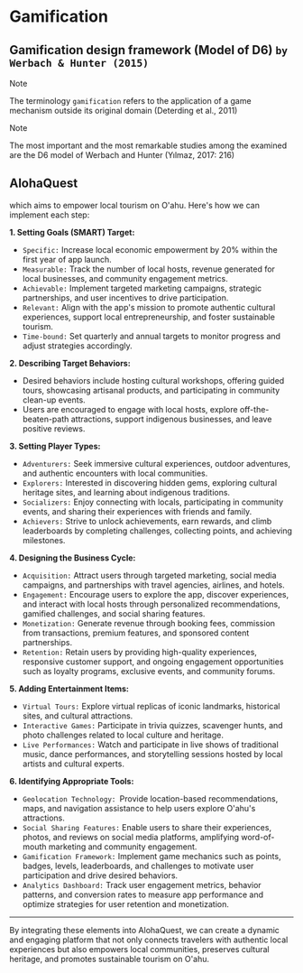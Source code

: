 # Gamification

## Gamification design framework (Model of D6) `by Werbach & Hunter (2015)`

> [!NOTE]
> The terminology `gamification` refers to the application of a game mechanism outside its original domain (Deterding et al., 2011)

> [!NOTE]
> The most important and the most remarkable studies among the examined are the D6 model of Werbach and Hunter (Yılmaz, 2017: 216)

## AlohaQuest

which aims to empower local tourism on O'ahu. Here's how we can implement each step:

**1. Setting Goals (SMART) Target:**

- `Specific:` Increase local economic empowerment by 20% within the first year of app launch.
- `Measurable:` Track the number of local hosts, revenue generated for local businesses, and community engagement metrics.
- `Achievable:` Implement targeted marketing campaigns, strategic partnerships, and user incentives to drive participation.
- `Relevant:` Align with the app's mission to promote authentic cultural experiences, support local entrepreneurship, and foster sustainable tourism.
- `Time-bound:` Set quarterly and annual targets to monitor progress and adjust strategies accordingly.

**2. Describing Target Behaviors:**

- Desired behaviors include hosting cultural workshops, offering guided tours, showcasing artisanal products, and participating in community clean-up events.
- Users are encouraged to engage with local hosts, explore off-the-beaten-path attractions, support indigenous businesses, and leave positive reviews.

**3. Setting Player Types:**

- `Adventurers:` Seek immersive cultural experiences, outdoor adventures, and authentic encounters with local communities.
- `Explorers:` Interested in discovering hidden gems, exploring cultural heritage sites, and learning about indigenous traditions.
- `Socializers:` Enjoy connecting with locals, participating in community events, and sharing their experiences with friends and family.
- `Achievers:` Strive to unlock achievements, earn rewards, and climb leaderboards by completing challenges, collecting points, and achieving milestones.

**4. Designing the Business Cycle:**

- `Acquisition:` Attract users through targeted marketing, social media campaigns, and partnerships with travel agencies, airlines, and hotels.
- `Engagement:` Encourage users to explore the app, discover experiences, and interact with local hosts through personalized recommendations, gamified challenges, and social sharing features.
- `Monetization:` Generate revenue through booking fees, commission from transactions, premium features, and sponsored content partnerships.
- `Retention:` Retain users by providing high-quality experiences, responsive customer support, and ongoing engagement opportunities such as loyalty programs, exclusive events, and community forums.

**5. Adding Entertainment Items:**

- `Virtual Tours:` Explore virtual replicas of iconic landmarks, historical sites, and cultural attractions.
- `Interactive Games:` Participate in trivia quizzes, scavenger hunts, and photo challenges related to local culture and heritage.
- `Live Performances:` Watch and participate in live shows of traditional music, dance performances, and storytelling sessions hosted by local artists and cultural experts.

**6. Identifying Appropriate Tools:**

- `Geolocation Technology: `Provide location-based recommendations, maps, and navigation assistance to help users explore O'ahu's attractions.
- `Social Sharing Features:` Enable users to share their experiences, photos, and reviews on social media platforms, amplifying word-of-mouth marketing and community engagement.
- `Gamification Framework:` Implement game mechanics such as points, badges, levels, leaderboards, and challenges to motivate user participation and drive desired behaviors.
- `Analytics Dashboard:` Track user engagement metrics, behavior patterns, and conversion rates to measure app performance and optimize strategies for user retention and monetization.

---

By integrating these elements into AlohaQuest, we can create a dynamic and engaging platform that not only connects travelers with authentic local experiences but also empowers local communities, preserves cultural heritage, and promotes sustainable tourism on O'ahu.
